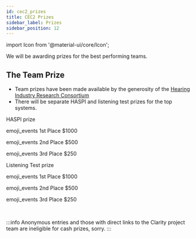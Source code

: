 ```yaml
---
id: cec2_prizes
title: CEC2 Prizes
sidebar_label: Prizes
sidebar_position: 12
---
```


import Icon from '@material-ui/core/Icon';

We will be awarding prizes for the best performing teams.

## The Team Prize

- Team prizes have been made available by the generosity of the [Hearing Industry Research Consortium](http://www.hearingirc.com)
- There will be separate HASPI and listening test prizes for the top systems.


<div className="container">
        <div className="row">
      <div className="text--center padding-horiz--md">
    <p/> HASPI prize
  <p/> <Icon  style={{ fontSize: 30, color: "gold"  }}>emoji_events</Icon> 1st Place $1000
  <p/> <Icon  style={{ fontSize: 30, color: "silver"  }}>emoji_events</Icon> 2nd Place $500
  <p/> <Icon  style={{ fontSize: 30, color: "#ff6347" }}>emoji_events</Icon> 3rd Place $250
      </div>
    <div className="text--center padding-horiz--md">
    <p/> Listening Test prize
  <p/> <Icon  style={{ fontSize: 30, color: "gold"  }}>emoji_events</Icon> 1st Place $1000
  <p/> <Icon  style={{ fontSize: 30, color: "silver"  }}>emoji_events</Icon> 2nd Place $500
  <p/> <Icon  style={{ fontSize: 30, color: "#ff6347" }}>emoji_events</Icon> 3rd Place $250
      </div>
     </div>
</div>

<!--## The Amazon Student Prize

- Student prizes have been made available by the generosity of [Amazon TTS Research](http://www.amazon.science)
<div className="container">
        <div className="row">
  <div className="text--center padding-horiz--md">
    <p/> Amazon prize for top student contribution
  <p/> <Icon  style={{ fontSize: 30, color: "gold"  }}>emoji_events</Icon> 1st Place $1000
  <p/> <Icon  style={{ fontSize: 30, color: "silver"  }}>emoji_events</Icon> 2nd Place $500
  <p/> <Icon  style={{ fontSize: 30, color: "#ff6347" }}>emoji_events</Icon> 3rd Place $250
      </div>
     </div>
</div>
<p/>
- The award will be judged by a panel formed from members of the Clarity-2021 workshop scientific committee. 
- There will be a lightweight nomination process. Details to be announced.
-->

<br/>
<p/>

:::info
  Anonymous entries and those with direct links to the Clarity project team are ineligible for cash prizes, sorry.
:::